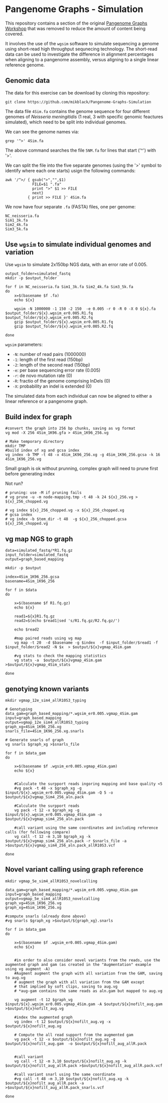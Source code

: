 # Pangenome Graphs - Simulation

This repository contains a section of the original [Pangenome Graphs Workshop](https://github.com/GenomicsAotearoa/Pangenome-Graphs-Workshop) that was removed to reduce the amount of content being covered.

It involves the use of the `wgsim` software to simulate sequencing a genome using short-read high throughput sequnecing technology. The short-read data can be used to investigate the difference in alignment percentages when aligning to a pangenome assembly, versus aligning to a single linear reference genome.


## Genomic data

The data for this exercise can be download by cloning this repository:

```
git clone https://github.com/mikblack/Pangenome-Graphs-Simulation
```

The data file `4Sim.fa` contains the genome sequence for four different genomes of *Neisseria meningitidis* (1 real, 3 with specific genomic feactures simulated), which need to be split into individual genomes. 

We can see the genome names via:

```
grep '^>' 4Sim.fa
```

The above command searches the file `5NM.fa` for lines that start ('^') with '>'.

We can split the file into the five separate genomes (using the '>' symbol to identify where each one starts) usign the following commands:

```
awk '/^>/ { gsub(">","",$1)
            FILE=$1 ".fa"
            print ">" $1 >> FILE
            next}
          { print >> FILE }' 4Sim.fa   
```

We now have four separate `.fa` (FASTA) files, one per genome:

```
NC_neisseria.fa
Sim1_3k.fa
Sim2_4k.fa
Sim3_5k.fa
```

## Use `wgsim` to simulate individual genomes and variation

Use `wgsim` to simulate 2x150bp NGS data, with an error rate of 0.005. 

```
output_folder=simulated_fastq
mkdir -p $output_folder

for f in NC_neisseria.fa Sim1_3k.fa Sim2_4k.fa Sim3_5k.fa
do
    x=$(basename $f .fa)
    echo ${x}

    wgsim -N 1000000 -1 150 -2 150  -e 0.005 -r 0 -R 0 -X 0 ${x}.fa $output_folder/${x}.wgsim_er0.005.R1.fq $output_folder/${x}.wgsim_er0.005.R2.fq
    gzip $output_folder/${x}.wgsim_er0.005.R1.fq
    gzip $output_folder/${x}.wgsim_er0.005.R2.fq

done
```

`wgsim` parameters:

 - `-N`: number of read pairs (1000000)
 - `-1`: length of the first read (150bp)
 - `-2`: length of the second read (150bp)
 - `-e`: per base sequencing error rate (0.005)
 - `-r`: de novo mutation rate (0)
 - `-R`: fractio of the genome comprising InDels (0)
 - `-X`: probability an indel is extended (0)

The simulated data from each individual can now be aligned to either a linear reference or a pangenome graph.

## Build index for graph

```
#convert the graph into 256 bp chunks, saving as vg format
vg mod -X 256 4Sim_1K96.gfa > 4Sim_1K96_256.vg
```
```
# Make temporary directory
mkdir TMP
#build index of xg and gcsa index
vg index -b TMP -t 48 -x 4Sim_1K96_256.xg -g 4Sim_1K96_256.gcsa -k 16 4Sim_1K96_256.vg
```

Small graph is ok without prunning, complex graph will need to prune first before generating index

Not run?

```
# pruning: use -M if pruning fails
# vg prune -u -m node-mapping.tmp -t 48 -k 24 ${x}_256.vg > ${x}_256_chopped.vg

# vg index ${x}_256_chopped.vg -x ${x}_256_chopped.xg
# gcsa index
# vg index -b $tem_dir -t 48  -g ${x}_256_chopped.gcsa  ${x}_256_chopped.vg
```

## vg map NGS to graph

```
data=simulated_fastq/*R1.fq.gz
input_folder=simulated_fastq
output=graph_based_mapping

mkdir -p $output

index=4Sim_1K96_256.gcsa
basename=4Sim_1K96_256

for f in $data
do

    x=$(basename $f R1.fq.gz)
    echo ${x}

    read1=${x}R1.fq.gz
    read2=$(echo $read1|sed 's/R1.fq.gz/R2.fq.gz/')

    echo $read2

    #map paired reads using vg map
    vg map -t 20  -d $basename -g $index  -f $input_folder/$read1 -f $input_folder/$read2 -N $x  > $output/${x}vgmap_4Sim.gam

    #vg stats to check the mapping statistics
    vg stats -a  $output/${x}vgmap_4Sim.gam  >$output/${x}vgmap_4Sim_stats

done
```

## genotying known variants

```
mkdir vgmap_12e_sim4_allR10S3_typing

# Genotyping
data_gam=graph_based_mapping/*.wgsim_er0.005.vgmap_4Sim.gam
input=graph_based_mapping
output=vgmap_12e_sim4_allR10S3_typing
graph_xg=4Sim_1K96_256.xg
snarls_file=4Sim_1K96_256.xg.snarls

# Generate snarls of graph
vg snarls $graph_xg >$snarls_file

for f in $data_gam
do

    x=$(basename $f .wgsim_er0.005.vgmap_4Sim.gam)
    echo ${x}


    #Calculate the surpport reads ingoring mapping and base quality <5
    #vg pack -t 48 -x $graph_xg -g $input/${x}.wgsim_er0.005.vgmap_4Sim.gam -Q 5 -o $output/${x}vgmap_Sim4_256_aln.pack

    #Calculate the surpport reads
    vg pack -t 12 -x $graph_xg -g $input/${x}.wgsim_er0.005.vgmap_4Sim.gam -o $output/${x}vgmap_sim4_256_aln.pack

    #call variant using the same coordinates and including reference calls (for following compare)
    vg call -t 12 -m 3,10 $graph_xg -k $output/${x}vgmap_sim4_256_aln.pack -r $snarls_file -a  >$output/${x}vgmap_sim4_256_aln.pack_allR10S3.vcf

done
```

## Novel variant calling using graph reference

```
mkdir vgmap_5e_sim4_allR10S3_novelcalling 

data_gam=graph_based_mapping/*.wgsim_er0.005.vgmap_4Sim.gam
input=graph_based_mapping
output=vgmap_5e_sim4_allR10S3_novelcalling
graph_vg=4Sim_1K96_256.vg
graph_xg=4Sim_1K96_256.xg

#compute snarls (already done above)
#vg snarls $graph_xg >$output/${graph_xg}.snarls

for f in $data_gam
do

    x=$(basename $f .wgsim_er0.005.vgmap_4Sim.gam)
    echo ${x}


    #in order to also consider novel variants from the reads, use the augmented graph and gam (as created in the "Augmentation" example using vg augment -A)
    #Augment augment the graph with all variation from the GAM, saving to aug.vg
    # augment the graph with all variation from the GAM except
    # that implied by soft clips, saving to aug.vg
    # *aug-gam contains the same reads as aln.gam but mapped to aug.vg

    vg augment -t 12 $graph_vg $input/${x}.wgsim_er0.005.vgmap_4Sim.gam -A $output/${x}nofilt_aug.gam >$output/${x}nofilt_aug.vg

    #index the augmented graph
    vg index -t 12 $output/${x}nofilt_aug.vg -x $output/${x}nofilt_aug.xg

    # Compute the all read support from the augmented gam
    vg pack -t 12 -x $output/${x}nofilt_aug.xg -g $output/${x}nofilt_aug.gam  -o $output/${x}nofilt_aug_allR.pack


    #call variant
    vg call -t 12 -m 3,10 $output/${x}nofilt_aug.xg -k $output/${x}nofilt_aug_allR.pack >$output/${x}nofilt_aug_allR.pack.vcf

    #call variant snarl using the same coordinate
    #vg call -t 48 -m 3,10 $output/${x}nofilt_aug.xg -k $output/${x}nofilt_aug_allR.pack -a >$output/${x}nofilt_aug_allR.pack_snarls.vcf

done

